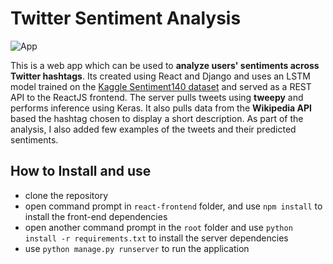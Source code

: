 # Twitter Sentiment Analysis 

![App](https://user-images.githubusercontent.com/29514438/59224071-1eb0f600-8beb-11e9-9d93-b648441af4d2.PNG)

This is a web app which can be used to **analyze users' sentiments across Twitter hashtags**. Its created using React and Django and uses an LSTM model trained on the [Kaggle Sentiment140 dataset](https://www.kaggle.com/kazanova/sentiment140) and served as a REST API to the ReactJS frontend. The server pulls tweets using **tweepy** and performs inference using Keras. It also pulls data from the **Wikipedia API** based the hashtag chosen to display a short description. As part of the analysis, I also added few examples of the tweets and their predicted sentiments.

## How to Install and use
- clone the repository
- open command prompt in ```react-frontend``` folder, and use ```npm install``` to install the front-end dependencies 
- open another command prompt in the ```root``` folder and use ```python install -r requirements.txt``` to install the server dependencies
- use ```python manage.py runserver``` to run the application
